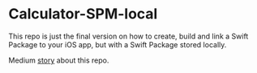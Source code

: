 # Calculator-SPM-local

This repo is just the final version on how to create, build and link a Swift Package to your iOS app, but with a Swift Package stored locally.

Medium [story](https://medium.com/@tiagosanto/create-build-and-link-a-swift-package-to-an-ios-project-57166b8505f4) about this repo.

